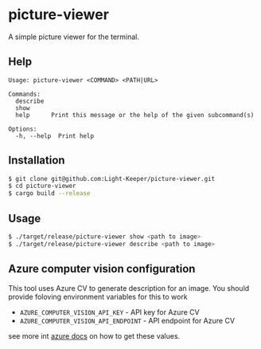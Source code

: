 # picture-viewer

A simple picture viewer for the terminal.

## Help

```
Usage: picture-viewer <COMMAND> <PATH|URL>

Commands:
  describe  
  show      
  help      Print this message or the help of the given subcommand(s)

Options:
  -h, --help  Print help

```


## Installation

```bash
$ git clone git@github.com:Light-Keeper/picture-viewer.git
$ cd picture-viewer
$ cargo build --release
```

## Usage

```bash
$ ./target/release/picture-viewer show <path to image>
$ ./target/release/picture-viewer describe <path to image>
```

## Azure computer vision configuration
This tool uses Azure CV to generate description for an image.
You should provide foloving environment variables for this to work

- `AZURE_COMPUTER_VISION_API_KEY` - API key for Azure CV
- `AZURE_COMPUTER_VISION_API_ENDPOINT` - API endpoint for Azure CV

see more int [azure docs](https://learn.microsoft.com/en-us/azure/cognitive-services/computer-vision/quickstarts-sdk/client-library?pivots=programming-language-csharp&tabs=visual-studio#prerequisites)
on how to get these values.